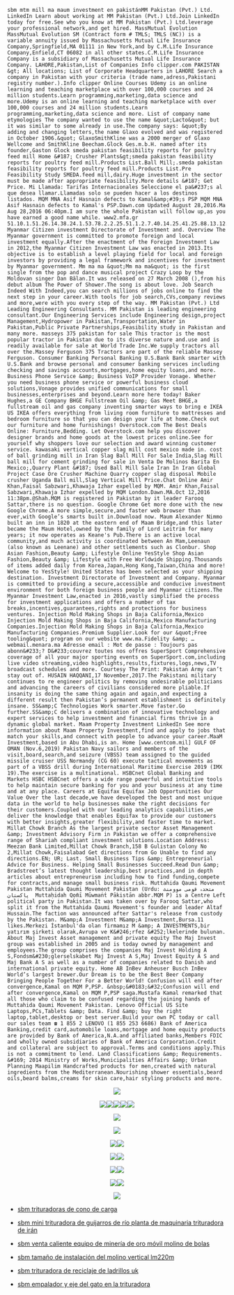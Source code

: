 
```
sbm mtm mill ma maum investment en pakistánMM Pakistan (Pvt.) Ltd. LinkedIn Learn about working at MM Pakistan (Pvt.) Ltd.Join LinkedIn today for free.See who you know at MM Pakistan (Pvt.) Ltd.leverage your professional network,and get hired. MassMutual Evolution MassMutual Evolution SM (Contract form # TMLS; TMLS (NC)) is a variable annuity issued by Massachusetts Mutual Life Insurance Company,Springfield,MA 01111 in New York,and by C.M.Life Insurance Company,Enfield,CT 06082 in all other states.C.M.Life Insurance Company is a subsidiary of Massachusetts Mutual Life Insurance Company. LAHORE,Pakistan,List of Companies Info clipper.com PAKISTAN &gt; All locations; List of Corporate Headquarters in LAHORE Search a company in Pakistan with your criteria (trade name,adress,Pakistani registry number.).Info clipper Online Courses Udemy is an online learning and teaching marketplace with over 100,000 courses and 24 million students.Learn programming,marketing,data science and more.Udemy is an online learning and teaching marketplace with over 100,000 courses and 24 million students.Learn programming,marketing,data science and more. List of company name etymologies The company wanted to use the name &quot;Lacto&quot; but it was similar to some already in use.The company says: &quot;By adding and changing letters,the name Glaxo evolved and was registered in October 1906.&quot; GlaxoSmithKline was a 2000 merger of Glaxo Wellcome and SmithKline Beecham.Glock Ges.m.b.H. named after its founder,Gaston Glock smeda pakistan feasibility reports for poultry feed mill Home &#187; Crusher Plants&gt;smeda pakistan feasibility reports for poultry feed mill.Products List.Ball Mill;.smeda pakistan feasibility reports for poultry feed mill.Products List.Pre Feasibility Study SMEDA.feed mill,dairy.Huge investment in the sector must be made after appropriate feasibility.More details &#187; Get Price. Mi Llamada: Tarifas Internacionales Seleccione el pa&#237;s al que desea llamar.Llamadas solo se pueden hacer a los destinos listados. MQM MNA Asif Hasnain defects to Kamal&amp;#39;s PSP MQM MNA Asif Hasnain defects to Kamal's PSP.Dawn.com Updated August 28,2016.Ma Aug 28,2016 06:40pm.I am sure the whole Pakistan will follow up,as you have earned a good name while. www2.mfa.gr 51.10.1.51.26.14.38.24.1.53.78.2.2.25.51.1.2.7.40.14.25.41.25.88.13.12.1.3056.3350.3936.3095.3175.3177.3207.3205.3630.2000.2324. Myanmar Citizen investment Directorate of Investment and. Overview The Myanmar government is committed to promote foreign and local investment equally.After the enactment of the Foreign Investment Law in 2012,the Myanmar Citizen Investment Law was enacted in 2013.Its objective is to establish a level playing field for local and foreign investors by providing a legal framework and incentives for investment by Myanmar government. Mm ma ma &quot;Mm ma ma&quot; is the first single from the pop and dance musical project Crazy Loop by the Moldovan singer Dan Bălan.It was released on 27 March 2008 (),from his debut album The Power of Shower.The song is about love. Job Search Indeed With Indeed,you can search millions of jobs online to find the next step in your career.With tools for job search,CVs,company reviews and more,were with you every step of the way. MM Pakistan (Pvt.) Ltd Leading Engineering Consultants. MM Pakistan is leading engineering consultant.Our Engineering Services include Engineering design,project Management,Hydropower in Pakistan,Transportation,Water in Pakistan,Public Private Partnerships,Feasibility study in Pakistan and many more. masseys 375 pakistan for sale This tractor is the most popular tractor in Pakistan due to its diverse nature and.use and is readily available for sale at World Trade Inc.We supply tractors all over the.Massey Ferguson 375 Tractors are part of the reliable Massey Ferguson. Consumer Banking Personal Banking U.S.Bank Bank smarter with U.S.Bank and browse personal and consumer banking services including checking and savings accounts,mortgages,home equity loans,and more. Business Phone Service &amp; Business VoIP Provider Vonage. Whether you need business phone service or powerful business cloud solutions,Vonage provides unified communications for small businesses,enterprises and beyond.Learn more here today! Baker Hughes,a GE Company BHGE Fullstream Oil &amp; Gas Meet BHGE,a fullstream oil and gas company inventing smarter ways to bring e IKEA US IKEA offers everything from living room furniture to mattresses and bedroom furniture so that you can design your life at home.Check out our furniture and home furnishings! Overstock.com The Best Deals Online: Furniture,Bedding. Let Overstock.com help you discover designer brands and home goods at the lowest prices online.See for yourself why shoppers love our selection and award winning customer service. kawasaki vertical copper slag mill cost mexico made in. cost of ball grinding mill in Iran Slag Ball Mill For Sale India,Slag Mill ball mill for cement grinding for sale in Venta De Molinos Barita En Mexico;,Quarry Plant &#187; Used Ball Mill Sale Iran In Iran Global Project Case Ore Crusher Machine Quarry copper slag disposal Mobile crusher Uganda Ball mill,Slag Vertical Mill Price.Chat Online Amir Khan,Faisal Sabzwari,Khawaja Izhar expelled by MQM. Amir Khan,Faisal Sabzwari,Khawaja Izhar expelled by MQM London.Dawn.MA.Oct 12,2016 11:38pm.@Shah.MQM is registered in Pakistan by it leader Farooq Sattar,there is no question. Google Chrome Get more done with the new Google Chrome.A more simple,secure,and faster web browser than ever,with Google’s smarts built in.Download now. Maum Alexander Nimmo built an inn in 1820 at the eastern end of Maam Bridge,and this later became the Maum Hotel,owned by the family of Lord Leitrim for many years; it now operates as Keane's Pub.There is an active local community,and much activity is coordinated between An Mam,Leenaun (also known as Leenane) and other settlements such as Clonbur. Shop Asian Fashion,Beauty &amp; Lifestyle Online YesStyle Shop Asian Fashion,Beauty &amp; Lifestyle with Free Worldwide Shipping.Thousands of items added daily from Korea,Japan,Hong Kong,Taiwan,China and more! Welcome to YesStyle! United States has been selected as your shipping destination. Investment Directorate of Investment and Company. Myanmar is committed to providing a secure,accessible and conducive investment environment for both foreign business people and Myanmar citizens.The Myanmar Investment Law,enacted in 2016,vastly simplified the process for investment applications and offers a number of tax breaks,incentives,guarantees,rights and protections for business ventures. Injection Mold Making Shops in Baja California,Mexico Injection Mold Making Shops in Baja California,Mexico Manufacturing Companies.Injection Mold Making Shops in Baja California,Mexico Manufacturing Companies.Premium Supplier.Look for our &quot;Free tooling&quot; program on our website www.ma.Fidelity &amp; … webmail.menara.ma Adresse email : Mot de passe : Toujours pas abonn&#233;? D&#233;couvrez toutes nos offres SuperSport Comprehensive coverage of all your major sporting events on SuperSport.com,including live video streaming,video highlights,results,fixtures,logs,news,TV broadcast schedules and more. Courtesy The Print: Pakistan Army can’t stay out of. HUSAIN HAQQANI,17 November,2017.The Pakistani military continues to re engineer politics by removing undesirable politicians and advancing the careers of civilians considered more pliable.If insanity is doing the same thing again and again,and expecting a different result then Pakistan’s permanent establishment is definitely insane. SS&amp;C Technologies Work smarter.Move faster.Go further.SS&amp;C delivers a combination of innovative technology and expert services to help investment and financial firms thrive in a dynamic global market. Maam Property Investment LinkedIn See more information about Maam Property Investment,find and apply to jobs that match your skills,and connect with people to advance your career.MaaM Investment,based in Abu Dhabi,is an. Home [www.centcom.mil] GULF OF OMAN (Nov.6,2019) Pakistan Navy sailors and members of the visit,board,search,and seizure (VBSS) team assigned to the guided missile cruiser USS Normandy (CG 60) execute tactical movements as part of a VBSS drill during International Maritime Exercise 2019 (IMX 19).The exercise is a multinational. HSBCnet Global Banking and Markets HSBC HSBCnet offers a wide range powerful and intuitive tools to help maintain secure banking for you and your business at any time and at any place. Careers at Equifax Equifax Job Opportunities Our Value Over the last decade,we have developed the best and most unique data in the world to help businesses make the right decisions for their customers.Coupled with our leading analytics capabilities,we deliver the knowledge that enables Equifax to provide our customers with better insights,greater flexibility,and faster time to market. Millat Chowk Branch As the largest private sector Asset Management &amp; Investment Advisory Firm in Pakistan we offer a comprehensive range of Shariah compliant investment solutions.Location Address: Meezan Bank Limited,Millat Chowk Branch,158 B Gulistan Colony No 2,Millat Chowk,Faisalabad Get directions from Go Unable to find any directions.EN; UR; Last. Small Business Tips &amp; Entrepreneurial Advice for Business. Helping Small Businesses Succeed.Read Dun &amp; Bradstreet’s latest thought leadership,best practices,and in depth articles about entrepreneurism including how to find funding,compete for contracts,and manage small business risk. Muttahida Qaumi Movement Pakistan Muttahida Qaumi Movement Pakistan (Urdu: متحدہ قومی موومنٹ پاکستان ‎ Muttaḥidah Qọ̄mī Mūwmaṅṫ Pākistān abbr.MQM P) is a Centre Left political party in Pakistan.It was taken over by Farooq Sattar,who split it from the Muttahida Qaumi Movement's founder and leader Altaf Hussain.The faction was announced after Sattar's release from custody by the Pakistan. M&amp;A Investment M&amp;A Investment,Bursa.11 likes.Merkezi İstanbul'da olan firmamız M &amp; A INVESTMENTS,bir yatırım şirketi olarak,Avrupa ve K&#246;rfez &#252;lkelerinde bulunan. About Maj Invest Asset management and private equity The Maj Invest group was established in 2005 and is today owned by management and employees.The group comprises the companies Maj Invest Holding A S,Fondsm&#230;glerselskabet Maj Invest A S,Maj Invest Equity A S and Maj Bank A S as well as a number of companies related to Danish and international private equity. Home AB InBev Anheuser Busch InBev World’s largest brewer.Our Dream is to be the Best Beer Company Bringing People Together For a Better World! Confusion will end after convergence,Kamal on MQM P,PSP. &nbsp;&#0183;&#32;Confusion will end after convergence,Kamal on MQM P,PSP saga.Mustafa Kamal remarked that all those who claim to be confused regarding the joining hands of Muttahida Qaumi Movement Pakistan. Lenovo Official US Site Laptops,PCs,Tablets &amp; Data. Find &amp; buy the right laptop,tablet,desktop or best server.️Build your own PC today or call our sales team ☎ 1 855 2 LENOVO (1 855 253 6686) Bank of America Banking,credit card,automobile loans,mortgage and home equity products are provided by Bank of America,N.A.and affiliated banks,Members FDIC and wholly owned subsidiaries of Bank of America Corporation.Credit and collateral are subject to approval.Terms and conditions apply.This is not a commitment to lend. Land Classifications &amp; Requirements. &#169; 2014 Ministry of Works,Municipalities Affairs &amp; Urban Planning Maapilim Handcrafted products for men,created with natural ingredients from the Mediterranean.Nourishing shower essentials,beard oils,beard balms,creams for skin care,hair styling products and more. 
```

<div align="center">

<a href="https://es-crusher.shibang-china.com/github&k=sbm+mtm+mill+ma+maum+investment+en+pakist%C3%A1n"><img src="https://static.shibang-china.com/es/crusher/logo.jpg"></a>

<a href="https://es-crusher.shibang-china.com/github&k=sbm+mtm+mill+ma+maum+investment+en+pakist%C3%A1n"><img src="https://static.shibang-china.com/es/crusher/index.jpg"></a><a href="https://es-crusher.shibang-china.com/material.htmlgithub&k=sbm+mtm+mill+ma+maum+investment+en+pakist%C3%A1n"><img src="https://static.shibang-china.com/es/crusher/material.jpg"></a><a href="https://es-crusher.shibang-china.com/application.htmlgithub&k=sbm+mtm+mill+ma+maum+investment+en+pakist%C3%A1n"><img src="https://static.shibang-china.com/es/crusher/application.jpg"></a><a href="https://es-crusher.shibang-china.com/aboutus.htmlgithub&k=sbm+mtm+mill+ma+maum+investment+en+pakist%C3%A1n"><img src="https://static.shibang-china.com/es/crusher/aboutus.jpg"></a><a href="https://es-crusher.shibang-china.com/contact.htmlgithub&k=sbm+mtm+mill+ma+maum+investment+en+pakist%C3%A1n"><img src="https://static.shibang-china.com/es/crusher/contact.jpg"></a>

<a href="https://es-crusher.shibang-china.com/github&k=sbm+mtm+mill+ma+maum+investment+en+pakist%C3%A1n"><img src="https://static.shibang-china.com/es/crusher/banner.jpg"></a>

<a href="https://swt.shibang-china.com/github&k=sbm+mtm+mill+ma+maum+investment+en+pakist%C3%A1n"><img src="https://static.shibang-china.com/es/crusher/text.jpg"></a>

<a href="https://swt.shibang-china.com/github&k=sbm+mtm+mill+ma+maum+investment+en+pakist%C3%A1n"><img src="https://static.shibang-china.com/es/crusher/chat.jpg"></a><a href="https://es-crusher.shibang-china.com/contact.htmlgithub&k=sbm+mtm+mill+ma+maum+investment+en+pakist%C3%A1n"><img src="https://static.shibang-china.com/es/crusher/message.jpg"></a>

<a href="https://es-crusher.shibang-china.com/products/pe.htmlgithub&k=sbm+mtm+mill+ma+maum+investment+en+pakist%C3%A1n"><img src="https://static.shibang-china.com/es/crusher/pe.jpg"></a><a href="https://es-crusher.shibang-china.com/products/pf.htmlgithub&k=sbm+mtm+mill+ma+maum+investment+en+pakist%C3%A1n"><img src="https://static.shibang-china.com/es/crusher/pf.jpg"></a>

<a href="https://es-crusher.shibang-china.com/products/hpt.htmlgithub&k=sbm+mtm+mill+ma+maum+investment+en+pakist%C3%A1n"><img src="https://static.shibang-china.com/es/crusher/hpt.jpg"></a><a href="https://es-crusher.shibang-china.com/products/vsi.htmlgithub&k=sbm+mtm+mill+ma+maum+investment+en+pakist%C3%A1n"><img src="https://static.shibang-china.com/es/crusher/vsi.jpg"></a>

<a href="https://es-crusher.shibang-china.com/products/klv.htmlgithub&k=sbm+mtm+mill+ma+maum+investment+en+pakist%C3%A1n"><img src="https://static.shibang-china.com/es/crusher/klv.jpg"></a><a href="https://es-crusher.shibang-china.com/products/portable.htmlgithub&k=sbm+mtm+mill+ma+maum+investment+en+pakist%C3%A1n"><img src="https://static.shibang-china.com/es/crusher/portable.jpg"></a>

<a href="https://swt.shibang-china.com/github&k=sbm+mtm+mill+ma+maum+investment+en+pakist%C3%A1n"><img src="https://static.shibang-china.com/es/crusher/case.jpg"></a>

</div>


* [sbm trituradoras de cono de carga](sbm%20trituradoras%20de%20cono%20de%20carga.md)

* [sbm mini trituradora de guijarros de río planta de maquinaria trituradora de irán](sbm%20mini%20trituradora%20de%20guijarros%20de%20r%C3%ADo%20planta%20de%20maquinaria%20trituradora%20de%20ir%C3%A1n.md)

* [sbm venta caliente equipo de minería de oro móvil molino de bolas](sbm%20venta%20caliente%20equipo%20de%20miner%C3%ADa%20de%20oro%20m%C3%B3vil%20molino%20de%20bolas.md)

* [sbm tamaño de instalación del molino vertical lm220m](sbm%20tama%C3%B1o%20de%20instalaci%C3%B3n%20del%20molino%20vertical%20lm220m.md)

* [sbm trituradora de reciclaje de ladrillos uk](sbm%20trituradora%20de%20reciclaje%20de%20ladrillos%20uk.md)

* [sbm empalador y eje del gato en la trituradora](sbm%20empalador%20y%20eje%20del%20gato%20en%20la%20trituradora.md)